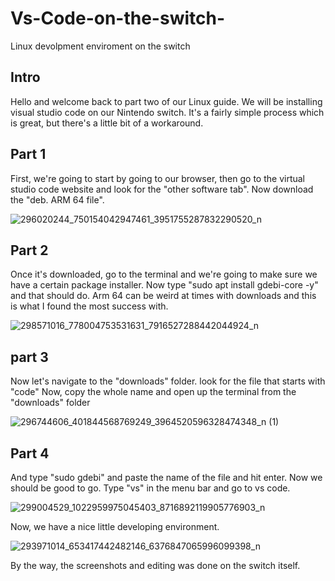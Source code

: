 # Vs-Code-on-the-switch-
Linux devolpment enviroment on the switch 

## Intro

Hello and welcome back to part two of our Linux guide. We will be installing visual studio code on our Nintendo switch. It's a fairly simple process which is great, but there's a little bit of a workaround.

## Part 1

First, we're going to start by going to our browser, then go to the virtual studio code website and look for the "other software tab". Now download the 
"deb. ARM 64 file".

![296020244_750154042947461_3951755287832290520_n](https://user-images.githubusercontent.com/106455334/187410750-5c44cbdb-972e-4fc1-9ac6-3ac4865110f5.jpg)

## Part 2

Once it's downloaded, go to the terminal and we're going to make sure we have a certain package installer. 
Now type "sudo apt install gdebi-core -y"
and that should do. Arm 64 can be weird at times with downloads and this is what I found the most success with. 

![298571016_778004753531631_7916527288442044924_n](https://user-images.githubusercontent.com/106455334/187411657-d793515f-072f-4012-9947-11b0eca764a5.png)

## part 3

Now let's navigate to the "downloads" folder.
look for the file that starts with "code"
Now, copy the whole name and open up the terminal from the "downloads" folder

![296744606_401844568769249_3964520596328474348_n (1)](https://user-images.githubusercontent.com/106455334/187413571-ba0e97da-f8c9-4739-b7d9-369eb58dac3a.png)

## Part 4
And type "sudo gdebi" and paste the name of the file and hit enter. Now we should be good to go. Type "vs" in the menu bar and go to vs code.

![299004529_1022959975045403_8716892119905776903_n](https://user-images.githubusercontent.com/106455334/187414837-1bae3fde-6958-4669-b651-0bdedd3a1688.png)

Now, we have a nice little developing environment.

![293971014_653417442482146_6376847065996099398_n](https://user-images.githubusercontent.com/106455334/187415803-e3001815-2719-4d93-b59a-4c11d7272be7.png)


By the way, the screenshots and  editing was done on the switch itself. 

